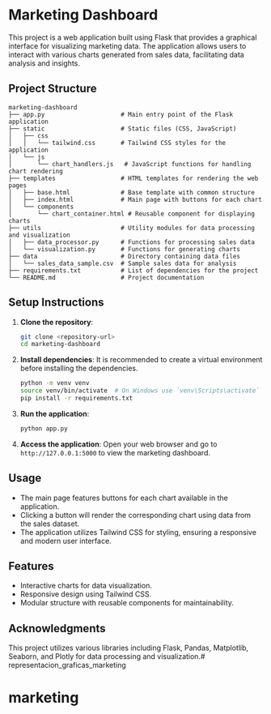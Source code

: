 # Marketing Dashboard

This project is a web application built using Flask that provides a graphical interface for visualizing marketing data. The application allows users to interact with various charts generated from sales data, facilitating data analysis and insights.

## Project Structure

```
marketing-dashboard
├── app.py                     # Main entry point of the Flask application
├── static                     # Static files (CSS, JavaScript)
│   ├── css
│   │   └── tailwind.css       # Tailwind CSS styles for the application
│   └── js
│       └── chart_handlers.js   # JavaScript functions for handling chart rendering
├── templates                  # HTML templates for rendering the web pages
│   ├── base.html              # Base template with common structure
│   ├── index.html             # Main page with buttons for each chart
│   └── components
│       └── chart_container.html # Reusable component for displaying charts
├── utils                      # Utility modules for data processing and visualization
│   ├── data_processor.py      # Functions for processing sales data
│   └── visualization.py       # Functions for generating charts
├── data                       # Directory containing data files
│   └── sales_data_sample.csv  # Sample sales data for analysis
├── requirements.txt           # List of dependencies for the project
└── README.md                  # Project documentation
```

## Setup Instructions

1. **Clone the repository**:
   ```bash
   git clone <repository-url>
   cd marketing-dashboard
   ```

2. **Install dependencies**:
   It is recommended to create a virtual environment before installing the dependencies.
   ```bash
   python -m venv venv
   source venv/bin/activate  # On Windows use `venv\Scripts\activate`
   pip install -r requirements.txt
   ```

3. **Run the application**:
   ```bash
   python app.py
   ```

4. **Access the application**:
   Open your web browser and go to `http://127.0.0.1:5000` to view the marketing dashboard.

## Usage

- The main page features buttons for each chart available in the application.
- Clicking a button will render the corresponding chart using data from the sales dataset.
- The application utilizes Tailwind CSS for styling, ensuring a responsive and modern user interface.

## Features

- Interactive charts for data visualization.
- Responsive design using Tailwind CSS.
- Modular structure with reusable components for maintainability.

## Acknowledgments

This project utilizes various libraries including Flask, Pandas, Matplotlib, Seaborn, and Plotly for data processing and visualization.# representacion_graficas_marketing
# marketing
